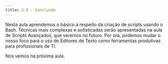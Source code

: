 ```yaml
---
title: 2.8 - Conclusão
---
```

Nesta aula aprendemos o básico a respeito da criação de scripts usando o Bash. Técnicas mais complexas e sofisticadas serão apresentadas na aula de Scripts Avançados, que veremos no futuro. Por ora, podemos mudar o nosso foco para o uso de Editores de Texto como ferramentas produtivas para profissionais de TI.

Nos vemos na próxima aula.
